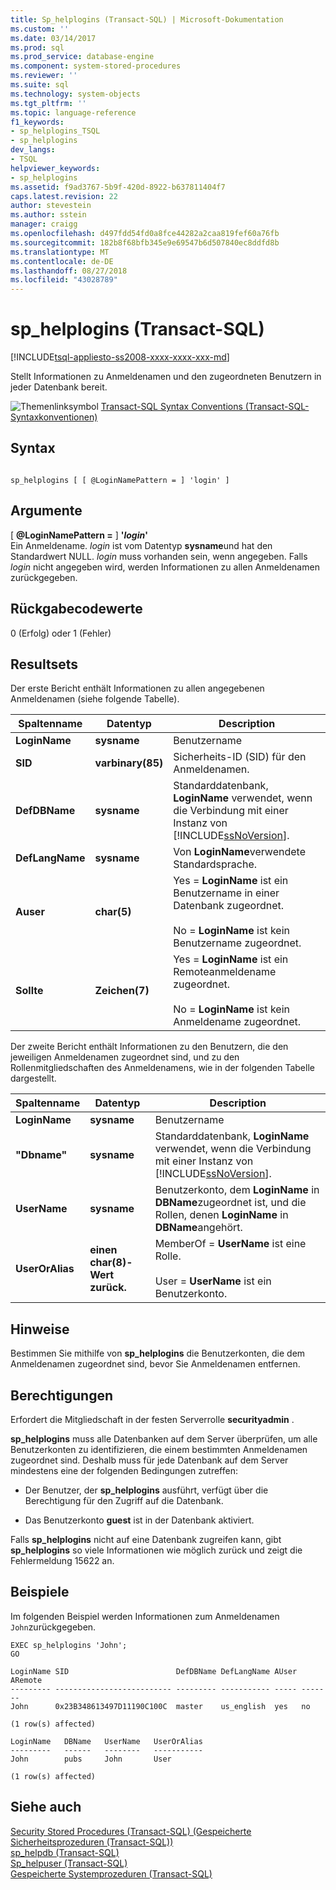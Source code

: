 ```yaml
---
title: Sp_helplogins (Transact-SQL) | Microsoft-Dokumentation
ms.custom: ''
ms.date: 03/14/2017
ms.prod: sql
ms.prod_service: database-engine
ms.component: system-stored-procedures
ms.reviewer: ''
ms.suite: sql
ms.technology: system-objects
ms.tgt_pltfrm: ''
ms.topic: language-reference
f1_keywords:
- sp_helplogins_TSQL
- sp_helplogins
dev_langs:
- TSQL
helpviewer_keywords:
- sp_helplogins
ms.assetid: f9ad3767-5b9f-420d-8922-b637811404f7
caps.latest.revision: 22
author: stevestein
ms.author: sstein
manager: craigg
ms.openlocfilehash: d497fdd54fd0a8fce44282a2caa819fef60a76fb
ms.sourcegitcommit: 182b8f68bfb345e9e69547b6d507840ec8ddfd8b
ms.translationtype: MT
ms.contentlocale: de-DE
ms.lasthandoff: 08/27/2018
ms.locfileid: "43028789"
---
```

# <a name="sphelplogins-transact-sql"></a>sp_helplogins (Transact-SQL)
[!INCLUDE[tsql-appliesto-ss2008-xxxx-xxxx-xxx-md](../../includes/tsql-appliesto-ss2008-xxxx-xxxx-xxx-md.md)]

  Stellt Informationen zu Anmeldenamen und den zugeordneten Benutzern in jeder Datenbank bereit.  
  
 ![Themenlinksymbol](../../database-engine/configure-windows/media/topic-link.gif "Topic link icon") [Transact-SQL Syntax Conventions (Transact-SQL-Syntaxkonventionen)](../../t-sql/language-elements/transact-sql-syntax-conventions-transact-sql.md)  
  
## <a name="syntax"></a>Syntax  
  
```  
  
sp_helplogins [ [ @LoginNamePattern = ] 'login' ]  
```  
  
## <a name="arguments"></a>Argumente  
 [ **@LoginNamePattern =** ] **'***login***'**  
 Ein Anmeldename. *login* ist vom Datentyp **sysname**und hat den Standardwert NULL. *login* muss vorhanden sein, wenn angegeben. Falls *login* nicht angegeben wird, werden Informationen zu allen Anmeldenamen zurückgegeben.  
  
## <a name="return-code-values"></a>Rückgabecodewerte  
 0 (Erfolg) oder 1 (Fehler)  
  
## <a name="result-sets"></a>Resultsets  
 Der erste Bericht enthält Informationen zu allen angegebenen Anmeldenamen (siehe folgende Tabelle).  
  
|Spaltenname|Datentyp|Description|  
|-----------------|---------------|-----------------|  
|**LoginName**|**sysname**|Benutzername|  
|**SID**|**varbinary(85)**|Sicherheits-ID (SID) für den Anmeldenamen.|  
|**DefDBName**|**sysname**|Standarddatenbank, **LoginName** verwendet, wenn die Verbindung mit einer Instanz von [!INCLUDE[ssNoVersion](../../includes/ssnoversion-md.md)].|  
|**DefLangName**|**sysname**|Von **LoginName**verwendete Standardsprache.|  
|**Auser**|**char(5)**|Yes = **LoginName** ist ein Benutzername in einer Datenbank zugeordnet.<br /><br /> No = **LoginName** ist kein Benutzername zugeordnet.|  
|**Sollte**|**Zeichen(7)**|Yes = **LoginName** ist ein Remoteanmeldename zugeordnet.<br /><br /> No = **LoginName** ist kein Anmeldename zugeordnet.|  
  
 Der zweite Bericht enthält Informationen zu den Benutzern, die den jeweiligen Anmeldenamen zugeordnet sind, und zu den Rollenmitgliedschaften des Anmeldenamens, wie in der folgenden Tabelle dargestellt.  
  
|Spaltenname|Datentyp|Description|  
|-----------------|---------------|-----------------|  
|**LoginName**|**sysname**|Benutzername|  
|**"Dbname"**|**sysname**|Standarddatenbank, **LoginName** verwendet, wenn die Verbindung mit einer Instanz von [!INCLUDE[ssNoVersion](../../includes/ssnoversion-md.md)].|  
|**UserName**|**sysname**|Benutzerkonto, dem **LoginName** in **DBName**zugeordnet ist, und die Rollen, denen **LoginName** in **DBName**angehört.|  
|**UserOrAlias**|**einen char(8)-Wert zurück.**|MemberOf = **UserName** ist eine Rolle.<br /><br /> User = **UserName** ist ein Benutzerkonto.|  
  
## <a name="remarks"></a>Hinweise  
 Bestimmen Sie mithilfe von **sp_helplogins** die Benutzerkonten, die dem Anmeldenamen zugeordnet sind, bevor Sie Anmeldenamen entfernen.  
  
## <a name="permissions"></a>Berechtigungen  
 Erfordert die Mitgliedschaft in der festen Serverrolle **securityadmin** .  
  
 **sp_helplogins** muss alle Datenbanken auf dem Server überprüfen, um alle Benutzerkonten zu identifizieren, die einem bestimmten Anmeldenamen zugeordnet sind. Deshalb muss für jede Datenbank auf dem Server mindestens eine der folgenden Bedingungen zutreffen:  
  
-   Der Benutzer, der **sp_helplogins** ausführt, verfügt über die Berechtigung für den Zugriff auf die Datenbank.  
  
-   Das Benutzerkonto **guest** ist in der Datenbank aktiviert.  
  
 Falls **sp_helplogins** nicht auf eine Datenbank zugreifen kann, gibt **sp_helplogins** so viele Informationen wie möglich zurück und zeigt die Fehlermeldung 15622 an.  
  
## <a name="examples"></a>Beispiele  
 Im folgenden Beispiel werden Informationen zum Anmeldenamen `John`zurückgegeben.  
  
```  
EXEC sp_helplogins 'John';  
GO  
  
LoginName SID                        DefDBName DefLangName AUser ARemote   
--------- -------------------------- --------- ----------- ----- -------   
John      0x23B348613497D11190C100C  master    us_english  yes   no  
  
(1 row(s) affected)  
  
LoginName   DBName   UserName   UserOrAlias   
---------   ------   --------   -----------   
John        pubs     John       User          
  
(1 row(s) affected)  
```  
  
## <a name="see-also"></a>Siehe auch  
 [Security Stored Procedures &#40;Transact-SQL&#41; (Gespeicherte Sicherheitsprozeduren (Transact-SQL))](../../relational-databases/system-stored-procedures/security-stored-procedures-transact-sql.md)   
 [sp_helpdb &#40;Transact-SQL&#41;](../../relational-databases/system-stored-procedures/sp-helpdb-transact-sql.md)   
 [Sp_helpuser &#40;Transact-SQL&#41;](../../relational-databases/system-stored-procedures/sp-helpuser-transact-sql.md)   
 [Gespeicherte Systemprozeduren &#40;Transact-SQL&#41;](../../relational-databases/system-stored-procedures/system-stored-procedures-transact-sql.md)  
  
  
